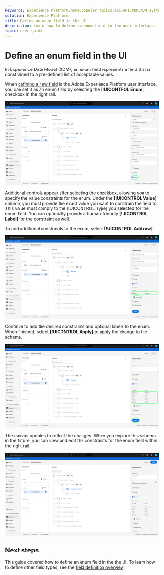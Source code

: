 ```yaml
---
keywords: Experience Platform;home;popular topics;api;API;XDM;XDM system;;experience data model;data model;ui;workspace;enum
solution: Experience Platform
title: Define an enum field in the UI
description: Learn how to define an enum field in the user interface.
topic: user guide
---
```


# Define an enum field in the UI

In Experience Data Model (XDM), an enum field represents a field that is constrained to a pre-defined list of acceptable values.

When [defining a new field](./overview.md#define) in the Adobe Experience Platform user interface, you can set it as an enum field by selecting the **[!UICONTROL Enum]** checkbox in the right rail. 

![](../../images/ui/fields/special/enum.png)

Additional controls appear after selecting the checkbox, allowing you to specify the value constraints for the enum. Under the **[!UICONTROL Value]** column, you must provide the exact value you want to constrain the field to. This value must comply to the [!UICONTROL Type] you selected for the enum field. You can optionally provide a human-friendly **[!UICONTROL Label]** for the constraint as well.

To add additional constraints to the enum, select **[!UICONTROL Add row]**.

![](../../images/ui/fields/special/enum-add-row.png)

Continue to add the desired constraints and optional labels to the enum. When finished, select **[!UICONTROL Apply]** to apply the change to the schema.

![](../../images/ui/fields/special/enum-configured.png)

The canvas updates to reflect the changes. When you explore this schema in the future, you can view and edit the constraints for the enum field within the right rail.

![](../../images/ui/fields/special/enum-applied.png)

## Next steps

This guide covered how to define an enum field in the the UI. To learn how to define other field types, see the [field definition overview](./overview.md#special).